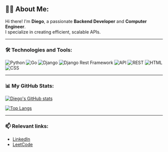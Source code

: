 ## 👨‍💻 About Me:

Hi there! I'm **Diego**, a passionate **Backend Developer** and **Computer Engineer**.  
I specialize in creating efficient, scalable APIs.

---

### 🛠 Technologies and Tools:
![Python](https://img.shields.io/badge/Python-3670A0?style=for-the-badge&logo=python&logoColor=ffdd54)
![Go](https://img.shields.io/badge/Go-00ADD8?style=for-the-badge&logo=go&logoColor=white)
![Django](https://img.shields.io/badge/Django-092E20?style=for-the-badge&logo=django&logoColor=white)
![Django Rest Framework](https://img.shields.io/badge/DRF-ff1709?style=for-the-badge&logo=django&logoColor=white)
![API](https://img.shields.io/badge/API-005571?style=for-the-badge&logo=api&logoColor=white)
![REST](https://img.shields.io/badge/REST-005571?style=for-the-badge&logo=rest&logoColor=white)
![HTML](https://img.shields.io/badge/HTML-E34F26?style=for-the-badge&logo=html5&logoColor=white)
![CSS](https://img.shields.io/badge/CSS-1572B6?style=for-the-badge&logo=css3&logoColor=white)

---

### 📊 My GitHub Stats:
[![Diego's GitHub stats](https://github-readme-stats.vercel.app/api?username=Diego-Alreaver&show_icons=true&theme=radical&icon_color=purple&title_color=purple)](https://github.com/anuraghazra/github-readme-stats)

[![Top Langs](https://github-readme-stats.vercel.app/api/top-langs/?username=Diego-Alreaver&layout=compact&theme=radical&title_color=purple)](https://github.com/anuraghazra/github-readme-stats)

---

### 📫 Relevant links:
- [LinkedIn](https://www.linkedin.com/in/diego-cedeño-22145230a/)
- [LeetCode](https://leetcode.com/u/lcqS5Bf0PQ/)
